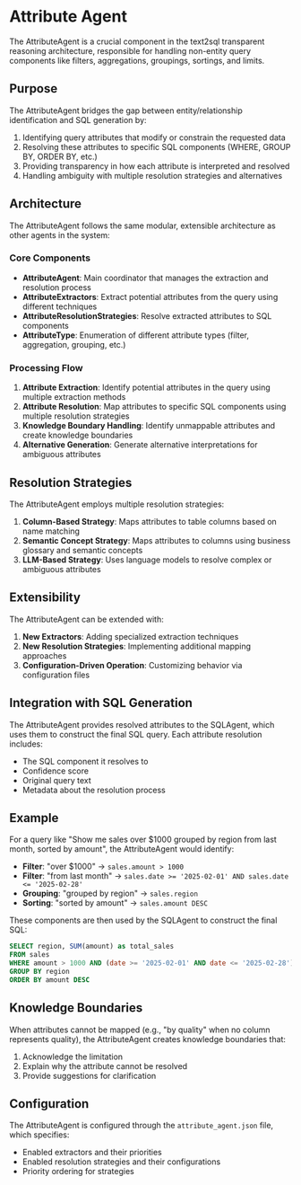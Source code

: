 # Attribute Agent

The AttributeAgent is a crucial component in the text2sql transparent reasoning architecture, responsible for handling non-entity query components like filters, aggregations, groupings, sortings, and limits.

## Purpose

The AttributeAgent bridges the gap between entity/relationship identification and SQL generation by:

1. Identifying query attributes that modify or constrain the requested data
2. Resolving these attributes to specific SQL components (WHERE, GROUP BY, ORDER BY, etc.)
3. Providing transparency in how each attribute is interpreted and resolved
4. Handling ambiguity with multiple resolution strategies and alternatives

## Architecture

The AttributeAgent follows the same modular, extensible architecture as other agents in the system:

### Core Components

- **AttributeAgent**: Main coordinator that manages the extraction and resolution process
- **AttributeExtractors**: Extract potential attributes from the query using different techniques
- **AttributeResolutionStrategies**: Resolve extracted attributes to SQL components
- **AttributeType**: Enumeration of different attribute types (filter, aggregation, grouping, etc.)

### Processing Flow

1. **Attribute Extraction**: Identify potential attributes in the query using multiple extraction methods
2. **Attribute Resolution**: Map attributes to specific SQL components using multiple resolution strategies
3. **Knowledge Boundary Handling**: Identify unmappable attributes and create knowledge boundaries
4. **Alternative Generation**: Generate alternative interpretations for ambiguous attributes

## Resolution Strategies

The AttributeAgent employs multiple resolution strategies:

1. **Column-Based Strategy**: Maps attributes to table columns based on name matching
2. **Semantic Concept Strategy**: Maps attributes to columns using business glossary and semantic concepts
3. **LLM-Based Strategy**: Uses language models to resolve complex or ambiguous attributes

## Extensibility

The AttributeAgent can be extended with:

1. **New Extractors**: Adding specialized extraction techniques
2. **New Resolution Strategies**: Implementing additional mapping approaches
3. **Configuration-Driven Operation**: Customizing behavior via configuration files

## Integration with SQL Generation

The AttributeAgent provides resolved attributes to the SQLAgent, which uses them to construct the final SQL query. Each attribute resolution includes:

- The SQL component it resolves to
- Confidence score
- Original query text
- Metadata about the resolution process

## Example

For a query like "Show me sales over $1000 grouped by region from last month, sorted by amount", the AttributeAgent would identify:

- **Filter**: "over $1000" → `sales.amount > 1000`
- **Filter**: "from last month" → `sales.date >= '2025-02-01' AND sales.date <= '2025-02-28'`
- **Grouping**: "grouped by region" → `sales.region`
- **Sorting**: "sorted by amount" → `sales.amount DESC`

These components are then used by the SQLAgent to construct the final SQL:

```sql
SELECT region, SUM(amount) as total_sales
FROM sales
WHERE amount > 1000 AND (date >= '2025-02-01' AND date <= '2025-02-28')
GROUP BY region
ORDER BY amount DESC
```

## Knowledge Boundaries

When attributes cannot be mapped (e.g., "by quality" when no column represents quality), the AttributeAgent creates knowledge boundaries that:

1. Acknowledge the limitation
2. Explain why the attribute cannot be resolved
3. Provide suggestions for clarification

## Configuration

The AttributeAgent is configured through the `attribute_agent.json` file, which specifies:

- Enabled extractors and their priorities
- Enabled resolution strategies and their configurations
- Priority ordering for strategies